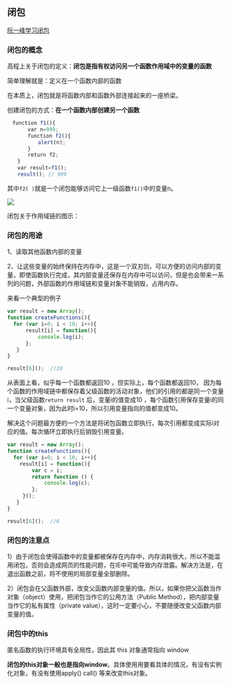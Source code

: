 ## 闭包

[阮一峰学习闭包](http://www.ruanyifeng.com/blog/2009/08/learning_javascript_closures.html)

### 闭包的概念

高程上关于闭包的定义：**闭包是指有权访问另一个函数作用域中的变量的函数**

简单理解就是：定义在一个函数内部的函数

在本质上，闭包就是将函数内部和函数外部连接起来的一座桥梁。

创建闭包的方式：**在一个函数内部创建另一个函数**

```js
　function f1(){
　　　　var n=999;
　　　　function f2(){
　　　　　　alert(n); 
　　　　}
　　　　return f2;
　　}
　　var result=f1();
　　result(); // 999
```

其中`f2( )`就是一个闭包能够访问它上一级函数`f1()`中的变量n。

![](https://pic4.zhimg.com/v2-88a513ba2ce27b5b41ec6e188d07b30f_r.jpg)

闭包关于作用域链的图示：

### 闭包的用途

1、读取其他函数内部的变量

2、让这些变量的始终保持在内存中，这是一个双刃剑，可以方便的访问内部的变量，即使函数执行完成，其内部变量还保存在内存中可以访问，但是也会带来一系列的问题，外部函数的作用域链和变量对象不能销毁，占用内存。

来看一个典型的例子

```js
var result = new Array();    
function createFunctions(){    
  for (var i=0; i < 10; i++){      
      result[i] = function(){            
          console.log(i);      
      };     
   }     
}

result[6]();  //10

```

从表面上看，似乎每一个函数都返回10 ，但实际上，每个函数都返回10， 因为每个函数的作用域链中都保存着父级函数的活动对象，他们的引用的都是同一个变量i，当父级函数`return result` 后，变量i的值变成10 ，每个函数引用保存变量i的同一个变量对象，因为此时i=10，所以引用变量指向的值都变成10。

解决这个问题最方便的一个方法是将闭包函数立即执行，每次引用都变成实际i对应的值。每次循环立即执行后销毁引用变量。

```js
var result = new Array();    
function createFunctions(){   
  for (var i=0; i < 10; i++){       
    result[i] = function(){       
        var c = i;      
        return function () {
            console.log(c);
        };       
     }();     
   }   
}

result[6]();  //6


```

### 闭包的注意点

1）由于闭包会使得函数中的变量都被保存在内存中，内存消耗很大，所以不能滥用闭包，否则会造成网页的性能问题，在IE中可能导致内存泄露。解决方法是，在退出函数之前，将不使用的局部变量全部删除。

2）闭包会在父函数外部，改变父函数内部变量的值。所以，如果你把父函数当作对象（object）使用，把闭包当作它的公用方法（Public Method），把内部变量当作它的私有属性（private value），这时一定要小心，不要随便改变父函数内部变量的值。

### 闭包中的this

匿名函数的执行环境具有全局性，因此其 this 对象通常指向 window

**闭包的this对象一般也是指向window**。具体使用用要看具体的情况，有没有实例化对象，有没有使用apply\(\) call\(\) 等来改变this对象。

